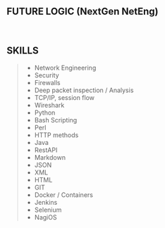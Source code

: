 ## FUTURE LOGIC (NextGen NetEng)

<br />

## SKILLS
>   - Network Engineering
>   - Security
>   - Firewalls
>   - Deep packet inspection / Analysis
>   - TCP/IP, session flow
>   - Wireshark
>   - Python
>   - Bash Scripting
>   - Perl
>   - HTTP methods
>   - Java
>   - RestAPI
>   - Markdown
>   - JSON
>   - XML
>   - HTML
>   - GIT
>   - Docker / Containers
>   - Jenkins
>   - Selenium
>   - NagiOS
